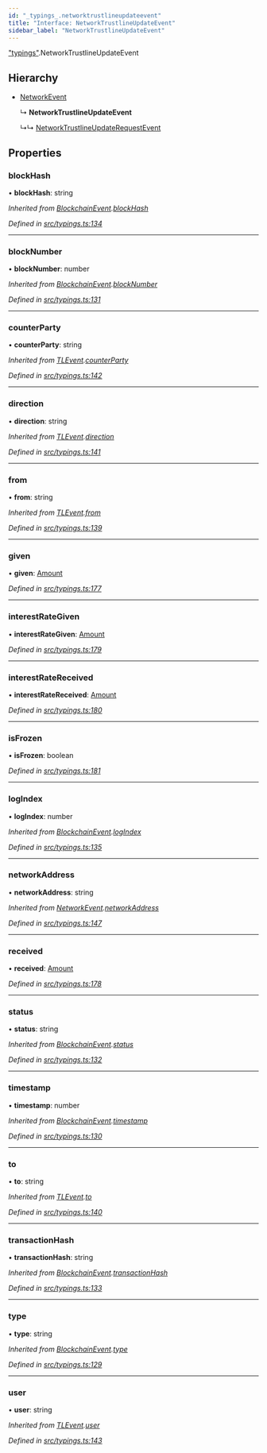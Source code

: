 ```yaml
---
id: "_typings_.networktrustlineupdateevent"
title: "Interface: NetworkTrustlineUpdateEvent"
sidebar_label: "NetworkTrustlineUpdateEvent"
---
```


["typings"](../modules/_typings_.md).NetworkTrustlineUpdateEvent

## Hierarchy

* [NetworkEvent](_typings_.networkevent.md)

  ↳ **NetworkTrustlineUpdateEvent**

  ↳↳ [NetworkTrustlineUpdateRequestEvent](_typings_.networktrustlineupdaterequestevent.md)

## Properties

### blockHash

•  **blockHash**: string

*Inherited from [BlockchainEvent](_typings_.blockchainevent.md).[blockHash](_typings_.blockchainevent.md#blockhash)*

*Defined in [src/typings.ts:134](https://github.com/trustlines-protocol/clientlib/blob/f60ef2b/src/typings.ts#L134)*

___

### blockNumber

•  **blockNumber**: number

*Inherited from [BlockchainEvent](_typings_.blockchainevent.md).[blockNumber](_typings_.blockchainevent.md#blocknumber)*

*Defined in [src/typings.ts:131](https://github.com/trustlines-protocol/clientlib/blob/f60ef2b/src/typings.ts#L131)*

___

### counterParty

•  **counterParty**: string

*Inherited from [TLEvent](_typings_.tlevent.md).[counterParty](_typings_.tlevent.md#counterparty)*

*Defined in [src/typings.ts:142](https://github.com/trustlines-protocol/clientlib/blob/f60ef2b/src/typings.ts#L142)*

___

### direction

•  **direction**: string

*Inherited from [TLEvent](_typings_.tlevent.md).[direction](_typings_.tlevent.md#direction)*

*Defined in [src/typings.ts:141](https://github.com/trustlines-protocol/clientlib/blob/f60ef2b/src/typings.ts#L141)*

___

### from

•  **from**: string

*Inherited from [TLEvent](_typings_.tlevent.md).[from](_typings_.tlevent.md#from)*

*Defined in [src/typings.ts:139](https://github.com/trustlines-protocol/clientlib/blob/f60ef2b/src/typings.ts#L139)*

___

### given

•  **given**: [Amount](_typings_.amount.md)

*Defined in [src/typings.ts:177](https://github.com/trustlines-protocol/clientlib/blob/f60ef2b/src/typings.ts#L177)*

___

### interestRateGiven

•  **interestRateGiven**: [Amount](_typings_.amount.md)

*Defined in [src/typings.ts:179](https://github.com/trustlines-protocol/clientlib/blob/f60ef2b/src/typings.ts#L179)*

___

### interestRateReceived

•  **interestRateReceived**: [Amount](_typings_.amount.md)

*Defined in [src/typings.ts:180](https://github.com/trustlines-protocol/clientlib/blob/f60ef2b/src/typings.ts#L180)*

___

### isFrozen

•  **isFrozen**: boolean

*Defined in [src/typings.ts:181](https://github.com/trustlines-protocol/clientlib/blob/f60ef2b/src/typings.ts#L181)*

___

### logIndex

•  **logIndex**: number

*Inherited from [BlockchainEvent](_typings_.blockchainevent.md).[logIndex](_typings_.blockchainevent.md#logindex)*

*Defined in [src/typings.ts:135](https://github.com/trustlines-protocol/clientlib/blob/f60ef2b/src/typings.ts#L135)*

___

### networkAddress

•  **networkAddress**: string

*Inherited from [NetworkEvent](_typings_.networkevent.md).[networkAddress](_typings_.networkevent.md#networkaddress)*

*Defined in [src/typings.ts:147](https://github.com/trustlines-protocol/clientlib/blob/f60ef2b/src/typings.ts#L147)*

___

### received

•  **received**: [Amount](_typings_.amount.md)

*Defined in [src/typings.ts:178](https://github.com/trustlines-protocol/clientlib/blob/f60ef2b/src/typings.ts#L178)*

___

### status

•  **status**: string

*Inherited from [BlockchainEvent](_typings_.blockchainevent.md).[status](_typings_.blockchainevent.md#status)*

*Defined in [src/typings.ts:132](https://github.com/trustlines-protocol/clientlib/blob/f60ef2b/src/typings.ts#L132)*

___

### timestamp

•  **timestamp**: number

*Inherited from [BlockchainEvent](_typings_.blockchainevent.md).[timestamp](_typings_.blockchainevent.md#timestamp)*

*Defined in [src/typings.ts:130](https://github.com/trustlines-protocol/clientlib/blob/f60ef2b/src/typings.ts#L130)*

___

### to

•  **to**: string

*Inherited from [TLEvent](_typings_.tlevent.md).[to](_typings_.tlevent.md#to)*

*Defined in [src/typings.ts:140](https://github.com/trustlines-protocol/clientlib/blob/f60ef2b/src/typings.ts#L140)*

___

### transactionHash

•  **transactionHash**: string

*Inherited from [BlockchainEvent](_typings_.blockchainevent.md).[transactionHash](_typings_.blockchainevent.md#transactionhash)*

*Defined in [src/typings.ts:133](https://github.com/trustlines-protocol/clientlib/blob/f60ef2b/src/typings.ts#L133)*

___

### type

•  **type**: string

*Inherited from [BlockchainEvent](_typings_.blockchainevent.md).[type](_typings_.blockchainevent.md#type)*

*Defined in [src/typings.ts:129](https://github.com/trustlines-protocol/clientlib/blob/f60ef2b/src/typings.ts#L129)*

___

### user

•  **user**: string

*Inherited from [TLEvent](_typings_.tlevent.md).[user](_typings_.tlevent.md#user)*

*Defined in [src/typings.ts:143](https://github.com/trustlines-protocol/clientlib/blob/f60ef2b/src/typings.ts#L143)*
